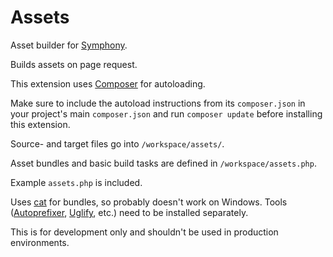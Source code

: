 # Assets

Asset builder for [Symphony][1].

Builds assets on page request.

This extension uses [Composer][5] for autoloading.

Make sure to include the autoload instructions from its `composer.json` in your project's main `composer.json` and run `composer update` before installing this extension.

Source- and target files go into `/workspace/assets/`.

Asset bundles and basic build tasks are defined in `/workspace/assets.php`.

Example `assets.php` is included.

Uses [cat][2] for bundles, so probably doesn't work on Windows. Tools ([Autoprefixer][3], [Uglify][4], etc.) need to be installed separately.

This is for development only and shouldn't be used in production environments.

[1]: http://getsymphony.com/
[2]: http://en.wikipedia.org/wiki/Cat_(Unix)
[3]: http://github.com/postcss/autoprefixer
[4]: http://lisperator.net/uglifyjs
[5]: http://getcomposer.org/
